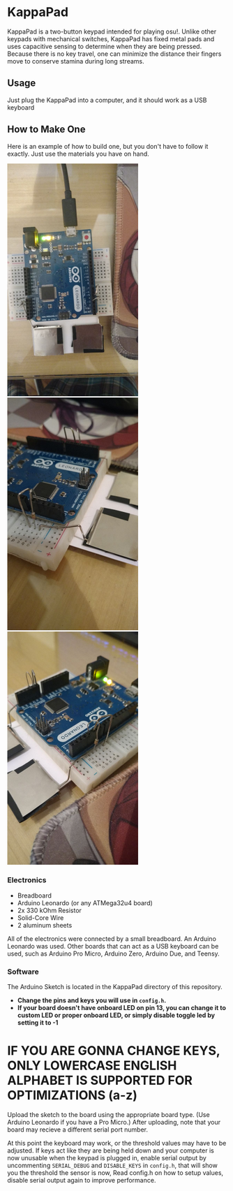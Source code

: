 # KappaPad

KappaPad is a two-button keypad intended for playing osu!. Unlike other keypads with mechanical switches, KappaPad has fixed metal pads and uses capacitive sensing to determine when they are being pressed. Because there is no key travel, one can minimize the distance their fingers move to conserve stamina during long streams.

## Usage

Just plug the KappaPad into a computer, and it should work as a USB keyboard

## How to Make One

Here is an example of how to build one, but you don't have to follow it exactly. Just use the materials you have on hand.

<img src="./images/up.jpg" width=300/>
<img src="./images/left.jpg" width=300/>
<img src="./images/right.jpg" width=300/>

### Electronics

* Breadboard
* Arduino Leonardo (or any ATMega32u4 board)
* 2x 330 kOhm Resistor
* Solid-Core Wire
* 2 aluminum sheets

All of the electronics were connected by a small breadboard. An Arduino Leonardo was used. Other boards that can act as a USB keyboard can be used, such as Arduino Pro Micro, Arduino Zero, Arduino Due, and Teensy.

### Software

The Arduino Sketch is located in the KappaPad directory of this repository.

* **Change the pins and keys you will use in `config.h`.**
* **If your board doesn't have onboard LED on pin 13, you can change it to custom LED or proper onboard LED, or simply disable toggle led by setting it to -1**

# **IF YOU ARE GONNA CHANGE KEYS, ONLY LOWERCASE ENGLISH ALPHABET IS SUPPORTED FOR OPTIMIZATIONS (a-z)**

Upload the sketch to the board using the appropriate board type. (Use Arduino Leonardo if you have a Pro Micro.) After uploading, note that your board may recieve a different serial port number.

At this point the keyboard may work, or the threshold values may have to be adjusted. If keys act like they are being held down and your computer is now unusable when the keypad is plugged in, enable serial output by uncommenting `SERIAL_DEBUG` and `DISABLE_KEYS` in `config.h`, that will show you the threshold the sensor is now, Read config.h on how to setup values, disable serial output again to improve performance.
